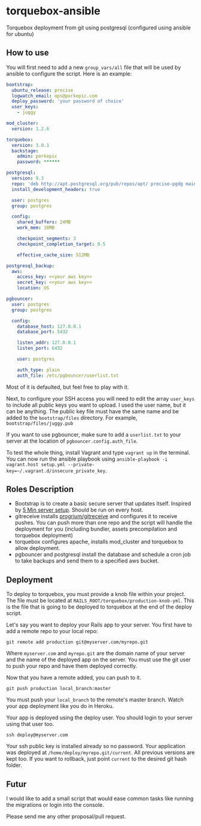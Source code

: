 torquebox-ansible
=================

Torquebox deployment from git using postgresql (configured using ansible for ubuntu)


How to use
----------

You will first need to add a new ```group_vars/all``` file that will be used by ansible to configure the script. Here is an example:

```yaml
bootstrap:
  ubuntu_release: precise
  logwatch_email: ops@porkepic.com
  deploy_password: 'your password of choice'
  user_keys: 
    - juggy

mod_cluster:
  version: 1.2.6

torquebox:
  version: 3.0.1
  backstage:
    admin: porkepic
    password: ******

postgresql:
  version: 9.3
  repo: 'deb http://apt.postgresql.org/pub/repos/apt/ precise-pgdg main'
  install_development_headers: true

  user: postgres
  group: postgres

  config:
    shared_buffers: 24MB
    work_mem: 16MB

    checkpoint_segments: 3
    checkpoint_completion_target: 0.5

    effective_cache_size: 512MB

postgresql_backup:
  aws:
    access_key: <<your aws key>>
    secret_key: <<your aws key>>
    location: US

pgbouncer:
  user: postgres
  group: postgres

  config:
    database_host: 127.0.0.1
    database_port: 5432

    listen_addr: 127.0.0.1
    listen_port: 6432

    user: postgres

    auth_type: plain
    auth_file: /etc/pgbouncer/userlist.txt

```

Most of it is defaulted, but feel free to play with it. 

Next, to configure your SSH access you will need to edit the array ```user_keys``` to include all public keys you want to upload. I used the user name, but it can be anything. The public key file must have the same name and be added to the ```bootstrap/files``` directory. For example, ```bootstrap/files/juggy.pub```

If you want to use pgbouncer, make sure to add a ```userlist.txt``` to your server at the location of ```pgbouncer.config.auth_file```.

To test the whole thing, install Vagrant and type ```vagrant up``` in the terminal. You can now run the ansible playbook using ```ansible-playbook -i vagrant.host setup.yml --private-key=~/.vagrant.d/insecure_private_key```.


Roles Description
-----------------

- Bootstrap is to create a basic secure server that updates itself. Inspired by [5 Min server setup](http://plusbryan.com/my-first-5-minutes-on-a-server-or-essential-security-for-linux-servers). Should be run on every host.
- gitreceive installs [progrium/gitreceive](https://github.com/progrium/gitreceive) and configures it to receive pushes. You can push more than one repo and the script will handle the deployment for you (including bundler, assets precompilation and torquebox deployment)
- torquebox configures apache, installs mod_cluster and torquebox to allow deployment.
- pgbouncer and postgresql install the database and schedule a cron job to take backups and send them to a specified aws bucket.


Deployment
----------
To deploy to torquebox, you must provide a knob file within your project. The file must be located at ```RAILS_ROOT/torquebox/production-knob-yml```. This is the file that is going to be deployed to torquebox at the end of the deploy script.

Let's say you want to deploy your Rails app to your server. You first have to add a remote repo to your local repo:
```
git remote add production git@myserver.com/myrepo.git
```
Where ```myserver.com``` and ```myrepo.git``` are the domain name of your server and the name of the deployed app on the server. You must use the git user to push your repo and have them deployed correctly.

Now that you have a remote added, you can push to it.
```
git push production local_branch:master
```
You must push your ```local_branch``` to the remote's master branch. Watch your app deployment like you do in Heroku.

Your app is deployed using the deploy user. You should login to your server using that user too. 
```
ssh deploy@myserver.com
```
Your ssh public key is installed already so no password. Your application was deployed at ```/home/deploy/myrepo.git/current```. All previous versions are kept too. If you want to rollback, just point ```current``` to the desired git hash folder.

Futur
-----
I would like to add a small script that would ease common tasks like running the migrations or login into the console.

Please send me any other proposal/pull request.
